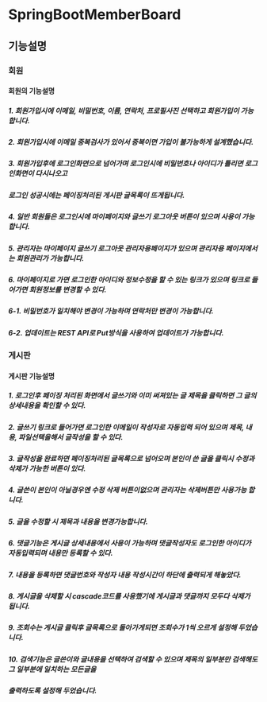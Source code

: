 # SpringBootMemberBoard
## 기능설명
### 회원
#### 회원의 기능설명
##### 1. 회원가입시에 이메일, 비밀번호, 이름, 연락처, 프로필사진 선택하고 회원가입이 가능합니다.
##### 2. 회원가입시에 이메일 중복검사가 있어서 중복이면 가입이 불가능하게 설계했습니다.
##### 3. 회원가입후에 로그인화면으로 넘어가며 로그인시에 비밀번호나 아이디가 틀리면 로그인화면이 다시나오고
#####    로그인 성공시에는 페이징처리된 게시판 글목록이 뜨게됩니다.
##### 4. 일반 회원들은 로그인시에 마이페이지와 글쓰기 로그아웃 버튼이 있으며 사용이 가능합니다.
##### 5. 관리자는 마이페이지 글쓰기 로그아웃 관리자용페이지가 있으며 관리자용 페이지에서는 회원관리가 가능합니다.
##### 6. 마이페이지로 가면 로그인한 아이디와 정보수정을 할 수 있는 링크가 있으며 링크로 들어가면 회원정보를 변경할 수 있다.
##### 6-1. 비밀번호가 일치해야 변경이 가능하며 연락처만 변경이 가능합니다.
##### 6-2. 업데이트는 REST API로 Put방식을 사용하여 업데이트가 가능합니다.

### 게시판
#### 게시판 기능설명
##### 1. 로그인후 페이징 처리된 화면에서 글쓰기와 이미 써져있는 글 제목을 클릭하면 그 글의 상세내용을 확인할 수 있다.
##### 2. 글쓰기 링크로 들어가면 로그인한 이메일이 작성자로 자동입력 되어 있으며 제목, 내용, 파일선택을해서 글작성을 할 수 있다.
##### 3. 글작성을 완료하면 페이징처리된 글목록으로 넘어오며 본인이 쓴 글을 클릭시 수정과 삭제가 가능한 버튼이 있다.
##### 4. 글쓴이 본인이 아닐경우엔 수정 삭제 버튼이없으며 관리자는 삭제버튼만 사용가능 합니다.
##### 5. 글을 수정할 시 제목과 내용을 변경가능합니다.
##### 6. 댓글기능은 게시글 상세내용에서 사용이 가능하며 댓글작성자도 로그인한 아이디가 자동입력되며 내용만 등록할 수 있다.
##### 7. 내용을 등록하면 댓글번호와 작성자 내용 작성시간이 하단에 출력되게 해놓았다.
##### 8. 게시글을 삭제할 시 cascade코드를 사용했기에 게시글과 댓글까지 모두다 삭제가 됩니다.
##### 9. 조회수는 게시글 클릭후 글목록으로 돌아가게되면 조회수가 1씩 오르게 설정해 두었습니다.
##### 10. 검색기능은 글쓴이와 글내용을 선택하여 검색할 수 있으며 제목의 일부분만 검색해도 그 일부분에 일치하는 모든글을
#####     출력하도록 설정해 두었습니다.

